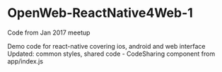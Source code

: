 # OpenWeb-ReactNative4Web-1
Code from Jan 2017 meetup

Demo code for react-native covering ios, android and web interface
Updated: common styles, shared code - CodeSharing component from app/index.js